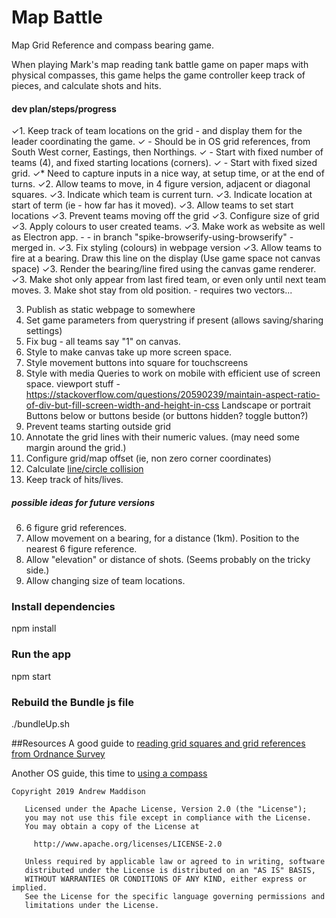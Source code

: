 # Map Battle

Map Grid Reference and compass bearing game.

When playing Mark's map reading tank battle game on paper maps with physical compasses, this game helps the game controller keep track of pieces, and calculate shots and hits.

#### dev plan/steps/progress
✓1. Keep track of team locations on the grid - and display them for the leader coordinating the game.
✓   - Should be in OS grid references, from South West corner, Eastings, then Northings.
✓   - Start with fixed number of teams (4), and fixed starting locations (corners).
✓   - Start with fixed sized grid.
✓* Need to capture inputs in a nice way, at setup time, or at the end of turns.
✓2. Allow teams to move, in 4 figure version, adjacent or diagonal squares.
✓3. Indicate which team is current turn.
✓3. Indicate location at start of term (ie - how far has it moved).
✓3. Allow teams to set start locations
✓3. Prevent teams moving off the grid
✓3. Configure size of grid
✓3. Apply colours to user created teams.
✓3. Make work as website as well as Electron app. - 
    - in branch "spike-browserify-using-browserify" - merged in.
✓3. Fix styling (colours) in webpage version
✓3. Allow teams to fire at a bearing. Draw this line on the display (Use game space not canvas space)
    ✓3. Render the bearing/line fired using the canvas game renderer.
    ✓3. Make shot only appear from last fired team, or even only until next team moves.
    3. Make shot stay from old position. - requires two vectors...
     
3. Publish as static webpage to somewhere
3. Set game parameters from querystring if present (allows saving/sharing settings)
3. Fix bug - all teams say "1" on canvas.
3. Style to make canvas take up more screen space.
3. Style movement buttons into square for touchscreens
3. Style with media Queries to work on mobile with efficient use of screen space.
    viewport stuff - https://stackoverflow.com/questions/20590239/maintain-aspect-ratio-of-div-but-fill-screen-width-and-height-in-css
    Landscape or portrait
    Buttons below or buttons beside (or buttons hidden? toggle button?)
3. Prevent teams starting outside grid
3. Annotate the grid lines with their numeric values.
    (may need some margin around the grid.)
3. Configure grid/map offset (ie, non zero corner coordinates)
4. Calculate [line/circle collision](http://www.jeffreythompson.org/collision-detection/line-circle.php)
5. Keep track of hits/lives.

##### possible ideas for future versions
6. 6 figure grid references.
7. Allow movement on a bearing, for a distance (1km). Position to the nearest 6 figure reference.
8. Allow "elevation" or distance of shots. (Seems probably on the tricky side.)
9. Allow changing size of team locations.

### Install dependencies
npm install
### Run the app
npm start
### Rebuild the Bundle js file
./bundleUp.sh

##Resources
A good guide to [reading grid squares and grid references from Ordnance Survey](https://getoutside.ordnancesurvey.co.uk/guides/beginners-guide-to-grid-references/)

Another OS guide, this time to [using a compass](https://getoutside.ordnancesurvey.co.uk/guides/beginners-guide-to-using-a-compass/)
```
Copyright 2019 Andrew Maddison

   Licensed under the Apache License, Version 2.0 (the "License");
   you may not use this file except in compliance with the License.
   You may obtain a copy of the License at

     http://www.apache.org/licenses/LICENSE-2.0

   Unless required by applicable law or agreed to in writing, software
   distributed under the License is distributed on an "AS IS" BASIS,
   WITHOUT WARRANTIES OR CONDITIONS OF ANY KIND, either express or implied.
   See the License for the specific language governing permissions and
   limitations under the License.
```
